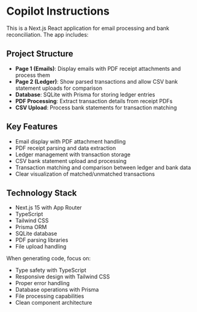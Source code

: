 # Copilot Instructions

<!-- Use this file to provide workspace-specific custom instructions to Copilot. For more details, visit https://code.visualstudio.com/docs/copilot/copilot-customization#_use-a-githubcopilotinstructionsmd-file -->

This is a Next.js React application for email processing and bank reconciliation. The app includes:

## Project Structure
- **Page 1 (Emails)**: Display emails with PDF receipt attachments and process them
- **Page 2 (Ledger)**: Show parsed transactions and allow CSV bank statement uploads for comparison
- **Database**: SQLite with Prisma for storing ledger entries
- **PDF Processing**: Extract transaction details from receipt PDFs
- **CSV Upload**: Process bank statements for transaction matching

## Key Features
- Email display with PDF attachment handling
- PDF receipt parsing and data extraction
- Ledger management with transaction storage
- CSV bank statement upload and processing
- Transaction matching and comparison between ledger and bank data
- Clear visualization of matched/unmatched transactions

## Technology Stack
- Next.js 15 with App Router
- TypeScript
- Tailwind CSS
- Prisma ORM
- SQLite database
- PDF parsing libraries
- File upload handling

When generating code, focus on:
- Type safety with TypeScript
- Responsive design with Tailwind CSS
- Proper error handling
- Database operations with Prisma
- File processing capabilities
- Clean component architecture
